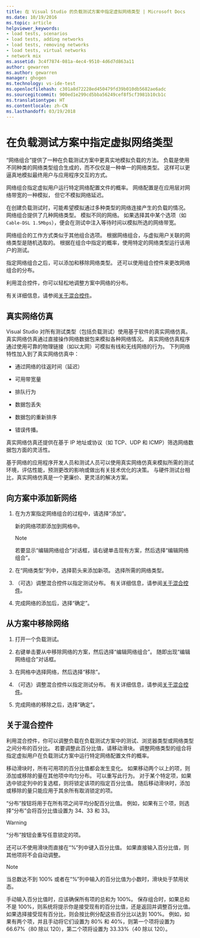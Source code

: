 ```yaml
---
title: 在 Visual Studio 的负载测试方案中指定虚拟网络类型 | Microsoft Docs
ms.date: 10/19/2016
ms.topic: article
helpviewer_keywords:
- load tests, scenarios
- load tests, adding networks
- load tests, removing networks
- load tests, virtual networks
- network mix
ms.assetid: 3c4f7874-081a-4ec4-9510-4d6d7d863a11
author: gewarren
ms.author: gewarren
manager: ghogen
ms.technology: vs-ide-test
ms.openlocfilehash: c301a8d72228ed450479fd39b010db5682ae6adc
ms.sourcegitcommit: 900ed1e299cd5bba56249cef8f5cf3981b10cb1c
ms.translationtype: HT
ms.contentlocale: zh-CN
ms.lasthandoff: 03/19/2018
---
```

# <a name="specify-virtual-network-types-in-a-load-test-scenario"></a>在负载测试方案中指定虚拟网络类型

“网络组合”提供了一种在负载测试方案中更真实地模拟负载的方法。 负载是使用不同种类的网络类型组合生成的，而不仅仅是一种单一的网络类型。 这样可以更逼真地模拟最终用户与应用程序交互的方式。

 网络组合指定虚拟用户运行特定网络配置文件的概率。 网络配置是在应用层对网络带宽的一种模拟， 但它不模拟网络延迟。

 在创建负载测试时，可能希望模拟通过多种类型的网络连接产生的负载的情况。 网络组合提供了几种网络类型。 模拟不同的网络。 如果选择其中某个选项（如 `Cable-DSL 1.5Mbps`），便会在测试中注入等待时间以模拟所选的网络带宽。

 网络组合的工作方式类似于其他组合选项。 根据网络组合，与虚拟用户关联的网络类型是随机选取的。 根据在组合中指定的概率，使用特定的网络类型运行该用户的测试。

 指定网络组合之后，可以添加和移除网络类型。 还可以使用组合控件来更改网络组合的分布。

 利用混合控件，你可以轻松地调整方案中网络的分布。

 有关详细信息，请参阅[关于混合控件](../test/specify-virtual-network-types-in-a-load-test-scenario.md)。

## <a name="true-network-emulation"></a>真实网络仿真

 Visual Studio 对所有测试类型（包括负载测试）使用基于软件的真实网络仿真。 真实网络仿真通过直接操作网络数据包来模拟各种网络情况。 真实网络仿真程序通过使用可靠的物理链接（如以太网）可模拟有线和无线网络的行为。 下列网络特性加入到了真实网络仿真中：

-   通过网络的往返时间（延迟）

-   可用带宽量

-   排队行为

-   数据包丢失

-   数据包的重新排序

-   错误传播。

真实网络仿真还提供在基于 IP 地址或协议（如 TCP、UDP 和 ICMP）筛选网络数据包方面的灵活性。

基于网络的应用程序开发人员和测试人员可以使用真实网络仿真来模拟所需的测试环境，评估性能，预测更改的影响或做出有关技术优化的决策。 与硬件测试台相比，真实网络仿真是一个更廉价、更灵活的解决方案。

## <a name="to-add-new-networks-to-a-scenario"></a>向方案中添加新网络

1.  在为方案指定网络组合的过程中，请选择“添加”。

     新的网络项即添加到网格中。

    > [!NOTE]
    > 若要显示“编辑网络组合”对话框，请右键单击现有方案，然后选择“编辑网络组合”。

2.  在“网络类型”列中，选择箭头来添加新项。 选择所需的网络类型。

3.  （可选）调整混合控件以指定测试分布。 有关详细信息，请参阅[关于混合控件](../test/specify-virtual-network-types-in-a-load-test-scenario.md)。

4.  完成网络的添加后，选择“确定”。

## <a name="to-remove-networks-from-a-scenario"></a>从方案中移除网络

1.  打开一个负载测试。

2.  右键单击要从中移除网络的方案，然后选择“编辑网络组合”。 随即出现“编辑网络组合”对话框。

3.  在网格中选择网络，然后选择“移除”。

4.  （可选）调整混合控件以指定测试分布。 有关详细信息，请参阅[关于混合控件](../test/specify-virtual-network-types-in-a-load-test-scenario.md)。

5.  完成网络的移除之后，选择“确定”。

## <a name="about-the-mix-control"></a>关于混合控件

 利用混合控件，你可以调整负载在负载测试方案中的测试、浏览器类型或网络类型之间分布的百分比。 若要调整此百分比值，请移动滑块。 调整网络类型的组合将指定虚拟用户在负载测试方案中运行特定网络配置文件的概率。

 移动滑块时，所有可用项的百分比值都会发生变化。 如果移动两个以上的项，则添加或移除的量在其他项中均匀分布。 可以重写此行为。 对于某个特定项，如果选中锁定列中的复选框，则将锁定该项的指定百分比值。 随后移动滑块时，添加或移除的量只能应用于其余所有取消锁定的项。

 “分布”按钮将用于在所有项之间平均分配百分比值。 例如，如果有三个项，则选择“分布”会将百分比值设置为 34、33 和 33。

> [!WARNING]
> “分布”按钮会重写任意锁定的项。

 还可以不使用滑块而直接在“%”列中键入百分比值。 如果直接输入百分比值，则其他项将不会自动调整。

> [!NOTE]
> 当总数达不到 100% 或者在“%”列中输入的百分比值为小数时，滑块处于禁用状态。

手动输入百分比值时，应该确保所有项的总和为 100%。 保存组合时，如果总和不是 100%，则系统将提示你是接受现有的百分比值，还是返回并调整百分比值。 如果选择接受现有百分比，则会按比例分配这些百分比以达到 100%。  例如，如果有两个项，并且手动将它们设置为 80% 和 40%，则第一个项将设置为 66.67%（80 除以 120），第二个项将设置为 33.33%（40 除以 120）。
